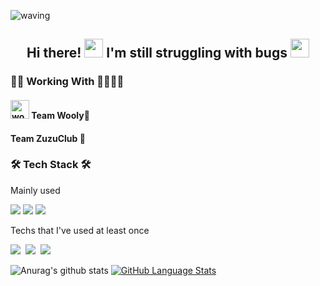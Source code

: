 
![waving](https://capsule-render.vercel.app/api?type=waving&height=200&text=SoyeonPark&fontColor=ffffff&fontAlign=70&fontAlignY=40&color=gradient)
<h2 align="center"> Hi there! <img src="https://raw.githubusercontent.com/MartinHeinz/MartinHeinz/master/wave.gif" width="30px"> I'm still struggling with bugs <img src="https://media.giphy.com/media/WUlplcMpOCEmTGBtBW/giphy.gif" width="30"> </h2>
<h3 align="left">👩‍💻 Working With 👨‍👩‍👧‍👦 </h3>
<h4 align="left"> <img width="30px" alt="wooly_logo" src="https://user-images.githubusercontent.com/43838030/114301612-9b230180-9b00-11eb-889e-dd7981d2a5ae.png"> Team Wooly💜 </h4>
<h4 align="left">Team ZuzuClub 🐆</h4>

<h3 align="left">🛠 Tech Stack 🛠</h3>
<p align="left"> Mainly used </p>
<p align="left">
  <img src="https://img.shields.io/badge/Android-3DDC84?style=round-square&logo=Android&logoColor=white"/></a>
  <img src="https://img.shields.io/badge/Kotlin-0095D5?style=round-square&logo=Kotlin&logoColor=white"/></a>
  <img src="https://img.shields.io/badge/Java-007396?style=round-square&logo=Java&logoColor=white"/></a>
  
<p align="left"> Techs that I've used at least once </p>
<p align="left">
  <img src="https://img.shields.io/badge/Python-3766AB?style=flat-square&logo=Python&logoColor=white"/></a>&nbsp 
  <img src="https://img.shields.io/badge/C++-00599C?style=flat-square&logo=C%2B%2B&logoColor=white"/></a>&nbsp 
  <img src="https://img.shields.io/badge/C-A8B9CC?style=round-square&logo=C&logoColor=white"/>
  
![Anurag's github stats](https://github-readme-stats.vercel.app/api?username=paksuua&show_icons=true&theme=flag-india)
[![GitHub Language Stats](https://github-readme-stats.vercel.app/api/top-langs/?username=paksuua&langs_count=8&theme=flag-india&layout=compact)]()
<!--[![willianrod's wakatime stats](https://github-readme-stats.vercel.app/api/wakatime?username=paksuua&theme=flag-india&layout=compact)](https://github.com/anuraghazra/github-readme-stats)-->


<!--
**paksuua/paksuua** is a ✨ _special_ ✨ repository because its `README.md` (this file) appears on your GitHub profile.
### Hi there 👋
Here are some ideas to get you started:

- 🔭 I’m currently working on ...
- 🌱 I’m currently learning ...
- 👯 I’m looking to collaborate on ...
- 🤔 I’m looking for help with ...
- 💬 Ask me about ...
- 📫 How to reach me: ...
- 😄 Pronouns: ...
- ⚡ Fun fact: ...
-->
